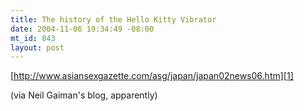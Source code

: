 ```yaml
--- 
title: The history of the Hello Kitty Vibrator
date: 2004-11-06 19:34:49 -08:00
mt_id: 843
layout: post
---
```

[http://www.asiansexgazette.com/asg/japan/japan02news06.htm][1]

(via Neil Gaiman's blog, apparently)

   [1]: http://www.asiansexgazette.com/asg/japan/japan02news06.htm

